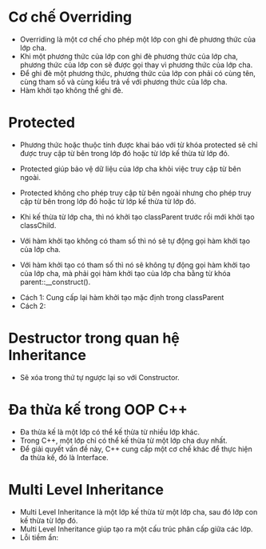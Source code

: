 # Cơ chế Overriding

- Overriding là một cơ chế cho phép một lớp con ghi đè phương thức của lớp cha.
- Khi một phương thức của lớp con ghi đè phương thức của lớp cha, phương thức của lớp con sẽ được gọi thay vì phương thức của lớp cha.
- Để ghi đè một phương thức, phương thức của lớp con phải có cùng tên, cùng tham số và cùng kiểu trả về với phương thức của lớp cha.
- Hàm khởi tạo không thể ghi đè.

# Protected

- Phương thức hoặc thuộc tính được khai báo với từ khóa protected sẽ chỉ được truy cập từ bên trong lớp đó hoặc từ lớp kế thừa từ lớp đó.
- Protected giúp bảo vệ dữ liệu của lớp cha khỏi việc truy cập từ bên ngoài.
- Protected không cho phép truy cập từ bên ngoài nhưng cho phép truy cập từ bên trong lớp đó hoặc từ lớp kế thừa từ lớp đó.

- Khi kế thừa từ lớp cha, thì nó khởi tạo classParent trước rồi mới khởi tạo classChild.

- Với hàm khởi tạo không có tham số thì nó sẽ tự động gọi hàm khởi tạo của lớp cha.
- Với hàm khởi tạo có tham số thì nó sẽ không tự động gọi hàm khởi tạo của lớp cha, mà phải gọi hàm khởi tạo của lớp cha bằng từ khóa parent::\_\_construct().

* Cách 1: Cung cấp lại hàm khởi tạo mặc định trong classParent
* Cách 2:

# Destructor trong quan hệ Inheritance
- Sẽ xóa trong thứ tự ngược lại so với Constructor.

# Đa thừa kế trong OOP C++
- Đa thừa kế là một lớp có thể kế thừa từ nhiều lớp khác.
- Trong C++, một lớp chỉ có thể kế thừa từ một lớp cha duy nhất.
- Để giải quyết vấn đề này, C++ cung cấp một cơ chế khác để thực hiện đa thừa kế, đó là Interface.

# Multi Level Inheritance
- Multi Level Inheritance là một lớp kế thừa từ một lớp cha, sau đó lớp con kế thừa từ lớp đó.
- Multi Level Inheritance giúp tạo ra một cấu trúc phân cấp giữa các lớp.
- Lỗi tiềm ẩn: 